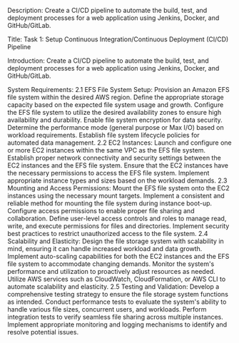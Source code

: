 Description: Create a CI/CD pipeline to automate the build, test, and deployment processes for a web application using Jenkins, Docker, and GitHub/GitLab.

Title: Task 1: Setup Continuous Integration/Continuous Deployment (CI/CD) Pipeline

Introduction:
Create a CI/CD pipeline to automate the build, test, and deployment processes for a web application using Jenkins, Docker, and GitHub/GitLab.

System Requirements:
2.1 EFS File System Setup:
Provision an Amazon EFS file system within the desired AWS region.
Define the appropriate storage capacity based on the expected file system usage and growth.
Configure the EFS file system to utilize the desired availability zones to ensure high availability and durability.
Enable file system encryption for data security.
Determine the performance mode (general purpose or Max I/O) based on workload requirements.
Establish file system lifecycle policies for automated data management.
2.2 EC2 Instances:
Launch and configure one or more EC2 instances within the same VPC as the EFS file system.
Establish proper network connectivity and security settings between the EC2 instances and the EFS file system.
Ensure that the EC2 instances have the necessary permissions to access the EFS file system.
Implement appropriate instance types and sizes based on the workload demands.
2.3 Mounting and Access Permissions:
Mount the EFS file system onto the EC2 instances using the necessary mount targets.
Implement a consistent and reliable method for mounting the file system during instance boot-up.
Configure access permissions to enable proper file sharing and collaboration.
Define user-level access controls and roles to manage read, write, and execute permissions for files and directories.
Implement security best practices to restrict unauthorized access to the file system.
2.4 Scalability and Elasticity:
Design the file storage system with scalability in mind, ensuring it can handle increased workload and data growth.
Implement auto-scaling capabilities for both the EC2 instances and the EFS file system to accommodate changing demands.
Monitor the system's performance and utilization to proactively adjust resources as needed.
Utilize AWS services such as CloudWatch, CloudFormation, or AWS CLI to automate scalability and elasticity.
2.5 Testing and Validation:
Develop a comprehensive testing strategy to ensure the file storage system functions as intended.
Conduct performance tests to evaluate the system's ability to handle various file sizes, concurrent users, and workloads.
Perform integration tests to verify seamless file sharing across multiple instances.
Implement appropriate monitoring and logging mechanisms to identify and resolve potential issues.

